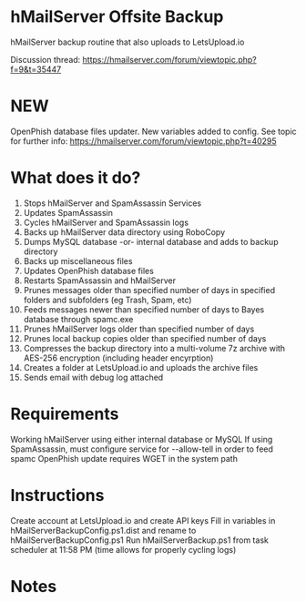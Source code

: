 # hMailServer Offsite Backup
 hMailServer backup routine that also uploads to LetsUpload.io
 
 Discussion thread: https://hmailserver.com/forum/viewtopic.php?f=9&t=35447

# NEW
 OpenPhish database files updater. New variables added to config. 
 See topic for further info: https://hmailserver.com/forum/viewtopic.php?t=40295
 
# What does it do?
 1) Stops hMailServer and SpamAssassin Services
 2) Updates SpamAssassin
 3) Cycles hMailServer and SpamAssassin logs
 4) Backs up hMailServer data directory using RoboCopy
 5) Dumps MySQL database -or- internal database and adds to backup directory
 6) Backs up miscellaneous files
 7) Updates OpenPhish database files
 8) Restarts SpamAssassin and hMailServer
 9) Prunes messages older than specified number of days in specified folders and subfolders (eg Trash, Spam, etc)
 10) Feeds messages newer than specified number of days to Bayes database through spamc.exe
 11) Prunes hMailServer logs older than specified number of days
 12) Prunes local backup copies older than specified number of days
 13) Compresses the backup directory into a multi-volume 7z archive with AES-256 encryption (including header encyrption)
 14) Creates a folder at LetsUpload.io and uploads the archive files
 15) Sends email with debug log attached

# Requirements
 Working hMailServer using either internal database or MySQL
 If using SpamAssassin, must configure service for --allow-tell in order to feed spamc
 OpenPhish update requires WGET in the system path

# Instructions
 Create account at LetsUpload.io and create API keys
 Fill in variables in hMailServerBackupConfig.ps1.dist and rename to hMailServerBackupConfig.ps1
 Run hMailServerBackup.ps1 from task scheduler at 11:58 PM (time allows for properly cycling logs)
 
# Notes

